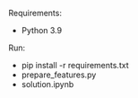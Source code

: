 Requirements:

- Python 3.9

Run:

- pip install -r requirements.txt
- prepare_features.py
- solution.ipynb